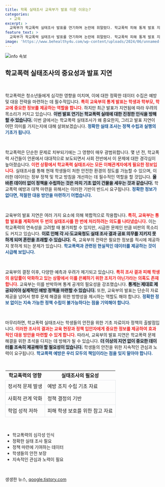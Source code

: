 ```yaml
---
title: 학폭 실태조사 교육부가 발표 미룬 이유는?
categories:
  - 교육
excerpt: >
  교육부가 학교폭력 실태조사 발표를 연기하며 논란에 휘말렸다. 학교폭력 피해 통계 발표 지연으로 인해 교육감들은 법적 의무를 지키지 못하게 됐고, 일부는 수치 은폐 의혹까지 제기하고 있다. 과연 교육부의 숨겨진 진실은 무엇일까?
feature_text: >
  교육부가 학교폭력 실태조사 발표를 연기하며 논란에 휘말렸다. 학교폭력 피해 통계 발표 지연으로 인해 교육감들은 법적 의무를 지키지 못하게 됐고, 일부는 수치 은폐 의혹까지 제기하고 있다. 과연 교육부의 숨겨진 진실은 무엇일까?
image: 'https://www.behealthy4u.com/wp-content/uploads/2024/06/unnamed-file.png'
---
```


<p><img src="https://www.behealthy4u.com/wp-content/uploads/2024/06/unnamed-file.png" alt="info 속보" /></p>

<h2 data-ke-size="size26">학교폭력 실태조사의 중요성과 발표 지연</h2>

<p data-ke-size="size16">&nbsp;</p>

<p>학교폭력은 청소년들에게 심각한 영향을 미치며, 이에 대한 정확한 데이터 수집은 예방 및 대응 전략을 마련하는 데 필수적입니다. <b><span style="color: #ee2323;">특히 교육부의 통계 발표는 학생과 학부모, 학교에 중요한 정보를 제공하는 역할을 합니다.</span></b> 하지만 최근 발표가 지연됨에 따라 우려의 목소리가 커지고 있습니다. <b><span style="background-color: #21538527;">이번 발표 연기는 학교폭력 실태에 대한 진정한 인식을 방해할 수 있습니다.</span></b> 이번 글에서는 학교폭력 실태조사가 왜 중요한지, 그리고 발표 지연이 어떤 의미를 가지는지에 대해 살펴보겠습니다. <b><span style="color: #1a5490;">정확한 실태 조사는 정책 수립과 실행의 기초가 됩니다.</span></b></p>

<p data-ke-size="size16">&nbsp;</p>

<p>학교폭력은 단순한 문제로 치부되기에는 그 영향이 매우 광범위합니다. 몇 년 전, 학교폭력 사건들이 언론에서 대대적으로 보도되면서 사회 전반에서 이 문제에 대한 경각심이 높아졌습니다. <b><span style="color: #ee2323;">이런 상황에서 학교폭력 실태조사는 모든 이해관계자에게 필요한 정보입니다.</span></b> 실태조사를 통해 현재 학생들이 처한 안전한 환경의 정도를 가늠할 수 있으며, 이러한 데이터는 정부 정책 및 학교 방침을 개선하는 데 필수적인 역할을 할 것입니다. <b><span style="background-color: #21538527;">올바른 데이터 없이 정책을 수립하는 것은 마치 기초 없이 건물을 세우는 것과 같습니다.</span></b> 학교폭력 예방과 대책 마련을 위해서는 이러한 기반이 반드시 요구됩니다. <b><span style="color: #1a5490;">정확한 정보가 없다면, 적절한 대응 방안을 마련하기 어렵습니다.</span></b></p>

<p data-ke-size="size16">&nbsp;</p>

<p>교육부의 발표 지연은 여러 가지 요소에 의해 복합적으로 작용합니다. <b><span style="color: #ee2323;">특히, 교육부는 통합 발표를 계획하며 두 번의 실태조사를 한 번에 처리하려는 의도를 나타냈습니다.</span></b> 이는 학교폭력의 연속성을 고려할 때 불가피할 수 있지만, 시급한 문제인 만큼 비판의 목소리도 커지고 있습니다. <b><span style="background-color: #21538527;">이로 인해 각 시·도교육청도 실태 조사 결과 공표 의무를 지키지 못하게 되며 혼란을 초래할 수 있습니다.</span></b> 즉, 교육부의 전략은 필요한 정보를 적시에 제공하지 못하게 되는 문제가 있습니다. <b><span style="color: #1a5490;">학교폭력과 관련된 현실적인 데이터를 제공하는 것이 시급해 보입니다.</span></b></p>

<p data-ke-size="size16">&nbsp;</p>

<p>교육부의 결정 이후, 다양한 예측과 우려가 제기되고 있습니다. <b><span style="color: #ee2323;">특히 조사 결과 피해 학생의 응답률이 악화하고 있는 상황에서 이를 은폐하기 위한 조치가 아닌가라는 의혹도 존재합니다.</span></b> 교육부는 이를 반박하며 통계 공개의 필요성을 강조했습니다. <b><span style="background-color: #21538527;">통계는 제대로 제공되어야 실제적인 예방 정책을 마련할 수 있습니다.</span></b> 또한, 교육부의 발표는 단순히 자료 제공을 넘어서 향후 문제 해결을 위한 방향성을 제시하는 역할도 해야 합니다. <b><span style="color: #1a5490;">정확한 정보 없이는 지속 가능한 정책 수립이 불가능하다는 점을 기억해야 합니다.</span></b></p>

<p data-ke-size="size16">&nbsp;</p>

<p>마무리하면, 학교폭력 실태조사는 학생들의 안전을 위한 기초 자료이자 정책의 출발점입니다. <b><span style="color: #ee2323;">이러한 조사의 결과는 교육 현장과 정책 입안자에게 중요한 정보를 제공하여 효과적인 대응 방안을 마련할 수 있게 합니다.</span></b> 따라서, 교육부의 발표 지연은 학교폭력 문제 해결을 위한 초석을 다지는 데 방해가 될 수 있습니다. <b><span style="background-color: #21538527;">더 이상의 지연 없이 중요한 데이터를 조속히 제공해야 할 필요성이 있습니다.</span></b> 학생들의 안전을 위한 지속적인 관심과 노력이 요구됩니다. <b><span style="color: #1a5490;">학교폭력 예방은 우리 모두의 책임이라는 점을 잊지 말아야 합니다.</span></b></p>

<p data-ke-size="size16">&nbsp;</p>

<table style="width: 100%; border-collapse: collapse;">
   <tr>
      <td style="text-align: center; height: 17px;"><b>학교폭력의 영향</b></td>
      <td style="text-align: center; height: 17px;"><b>실태조사의 필요성</b></td>
   </tr>
   <tr>
      <td style="border: 1px solid #dee2e6; height: 40px;">정서적 문제 발생</td>
      <td style="border: 1px solid #dee2e6; height: 40px;">예방 조치 수립 기초 자료</td>
   </tr>
   <tr>
      <td style="border: 1px solid #dee2e6; height: 40px;">사회적 관계 악화</td>
      <td style="border: 1px solid #dee2e6; height: 40px;">정책 결정의 기반</td>
   </tr>
   <tr>
      <td style="border: 1px solid #dee2e6; height: 40px;">학업 성적 저하</td>
      <td style="border: 1px solid #dee2e6; height: 40px;">피해 학생 보호를 위한 참고 자료</td>
   </tr>
</table>

<p data-ke-size="size16">&nbsp;</p>

<ul>
   <li>학교폭력의 심각성 인식</li>
   <li>정확한 실태 조사 필요</li>
   <li>정책 마련에 기여하는 데이터</li>
   <li>학생들의 안전 보장</li>
   <li>지속적인 관심과 노력이 필요</li>
</ul>

<p data-ke-size="size16">&nbsp;</p>
생생한 뉴스, <a href="https://qoogle.tistory.com" rel="dofollow">qoogle.tistory.com</a>


